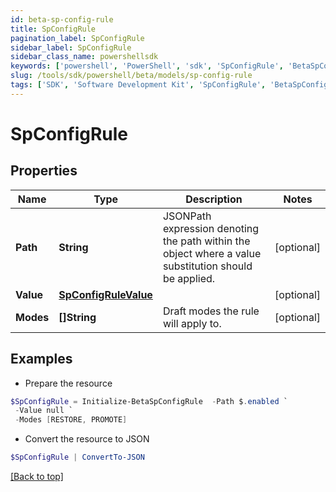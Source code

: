 ```yaml
---
id: beta-sp-config-rule
title: SpConfigRule
pagination_label: SpConfigRule
sidebar_label: SpConfigRule
sidebar_class_name: powershellsdk
keywords: ['powershell', 'PowerShell', 'sdk', 'SpConfigRule', 'BetaSpConfigRule'] 
slug: /tools/sdk/powershell/beta/models/sp-config-rule
tags: ['SDK', 'Software Development Kit', 'SpConfigRule', 'BetaSpConfigRule']
---
```



# SpConfigRule

## Properties

Name | Type | Description | Notes
------------ | ------------- | ------------- | -------------
**Path** | **String** | JSONPath expression denoting the path within the object where a value substitution should be applied. | [optional] 
**Value** | [**SpConfigRuleValue**](sp-config-rule-value) |  | [optional] 
**Modes** | **[]String** | Draft modes the rule will apply to. | [optional] 

## Examples

- Prepare the resource
```powershell
$SpConfigRule = Initialize-BetaSpConfigRule  -Path $.enabled `
 -Value null `
 -Modes [RESTORE, PROMOTE]
```

- Convert the resource to JSON
```powershell
$SpConfigRule | ConvertTo-JSON
```


[[Back to top]](#) 

